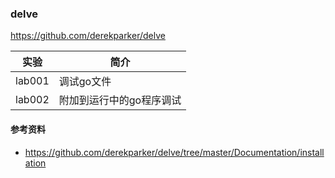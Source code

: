 ### delve
https://github.com/derekparker/delve


|实验|简介|
|---|---|
|lab001|调试go文件|
|lab002|附加到运行中的go程序调试|


#### 参考资料
 - https://github.com/derekparker/delve/tree/master/Documentation/installation